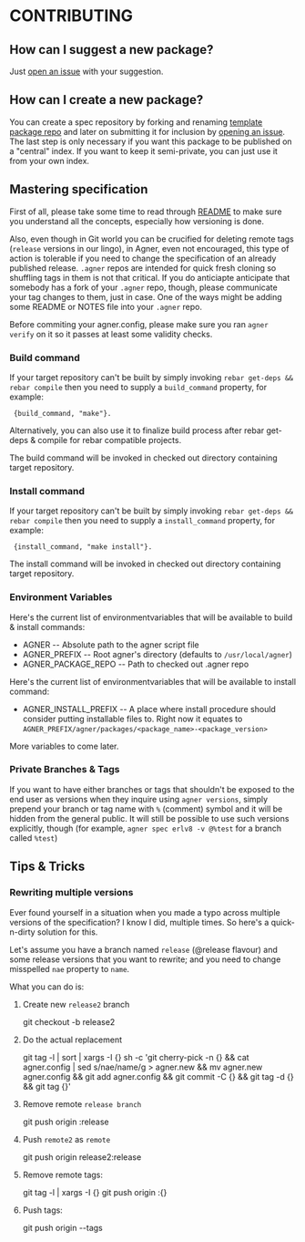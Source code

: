 CONTRIBUTING
============

How can I suggest a new package?
--------------------------------

Just [open an issue](https://github.com/agner/agner/issues) with your suggestion.

How can I create a new package?
-------------------------------

You can create a spec repository by forking and renaming [template package repo](https://github.com/agner/agner.template)
and later on submitting it for inclusion by [opening an issue](https://github.com/agner/agner/issues). 
The last step is only necessary if you want this package to be published on a "central" index. 
If you want to keep it semi-private, you can just use it from your own index.


Mastering specification
-----------------------

First of all, please take some time to read through [README](README.md) to make sure you understand all the concepts,
especially how versioning is done.

Also, even though in Git world you can be crucified for deleting remote tags (`release` versions in our lingo), in Agner,
even not encouraged, this type of action is tolerable if you need to change the specification of an already published release. 
`.agner` repos are intended for quick fresh cloning so shuffling tags in them is not that critical. If you do anticiapte anticipate that somebody has a fork of your `.agner` repo, though, please communicate your tag changes to them, just in case. One of
the ways might be adding some README or NOTES file into your `.agner` repo.

Before commiting your agner.config, please make sure you ran `agner verify` on it so it passes at least
some validity checks.

### Build command

If your target repository can't be built by simply invoking `rebar get-deps && rebar compile` then you need to supply
a `build_command` property, for example:

     {build_command, "make"}.

Alternatively, you can also use it to finalize build process after rebar get-deps & compile for rebar compatible projects.

The build command will be invoked in checked out directory containing target repository.

### Install command

If your target repository can't be built by simply invoking `rebar get-deps && rebar compile` then you need to supply
a `install_command` property, for example:


     {install_command, "make install"}.

The install command will be invoked in checked out directory containing target repository. 


### Environment Variables

Here's the current list of environmentvariables that will be available to build & install commands:

* AGNER -- Absolute path to the agner script file
* AGNER_PREFIX -- Root agner's directory (defaults to `/usr/local/agner`)
* AGNER_PACKAGE_REPO -- Path to checked out .agner repo

Here's the current list of environmentvariables that will be available to install command:

* AGNER_INSTALL_PREFIX -- A place where install procedure should consider putting installable files to. Right now it equates to
  `AGNER_PREFIX/agner/packages/<package_name>-<package_version>`

More variables to come later.

### Private Branches & Tags

If you want to have either branches or tags that shouldn't be exposed to the end user as versions when they inquire using
`agner versions`, simply prepend your branch or tag name with `%` (comment) symbol and it will be hidden from the general public.
It will still be possible to use such versions explicitly, though (for example, `agner spec erlv8 -v @%test` for a branch called `%test`)

## Tips & Tricks

### Rewriting multiple versions

Ever found yourself in a situation when you made a typo across multiple versions of the specification? I know I did, multiple
times. So here's a quick-n-dirty solution for this.

Let's assume you have a branch named `release` (@release flavour) and some release versions that you want to rewrite; and you need to change misspelled `nae` property to `name`.

What you can do is:

1. Create new `release2` branch

     git checkout -b release2

2. Do the actual replacement

     git tag -l | sort | xargs -I {} sh -c 'git cherry-pick -n {} && cat agner.config | sed s/nae/name/g > agner.new && mv agner.new agner.config && git add agner.config && git commit -C {} && git tag -d {} && git tag {}'

3. Remove remote `release branch`

     git push origin :release

4. Push `remote2` as `remote`

     git push origin release2:release

5. Remove remote tags:

    git tag -l | xargs -I {} git push origin :{}

6. Push tags:

    git push origin --tags